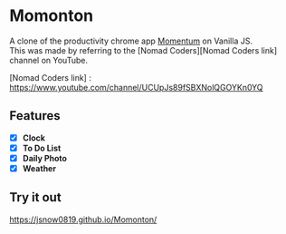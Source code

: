 # Momonton
A clone of the productivity chrome app [Momentum][Momentumlink] on Vanilla JS.   
This was made by referring to the [Nomad Coders][Nomad Coders link] channel on YouTube.

[Momentumlink]: https://momentumdash.com/ "Go Momentum"
[Nomad Coders link] : https://www.youtube.com/channel/UCUpJs89fSBXNolQGOYKn0YQ


## Features
- [X] **Clock**   
- [X] **To Do List**   
- [X] **Daily Photo**   
- [X] **Weather**   

## Try it out
https://jsnow0819.github.io/Momonton/
